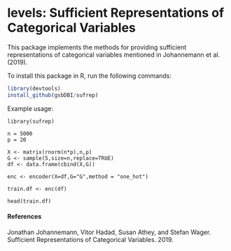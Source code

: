 # levels: Sufficient Representations of Categorical Variables

This package implements the methods for providing sufficient representations of categorical variables mentioned in Johannemann et al. (2019).


To install this package in R, run the following commands:
```R
library(devtools)
install_github(gsbDBI/sufrep)
```

Example usage:
```
library(sufrep)

n = 5000
p = 20

X <- matrix(rnorm(n*p),n,p)
G <- sample(5,size=n,replace=TRUE)
df <- data.frame(cbind(X,G))

enc <- encoder(X=df,G="G",method = "one_hot")

train.df <- enc(df)

head(train.df)

```

#### References
Jonathan Johannemann, Vitor Hadad, Susan Athey, and Stefan Wager. Sufficient Representations of Categorical Variables. 2019.
